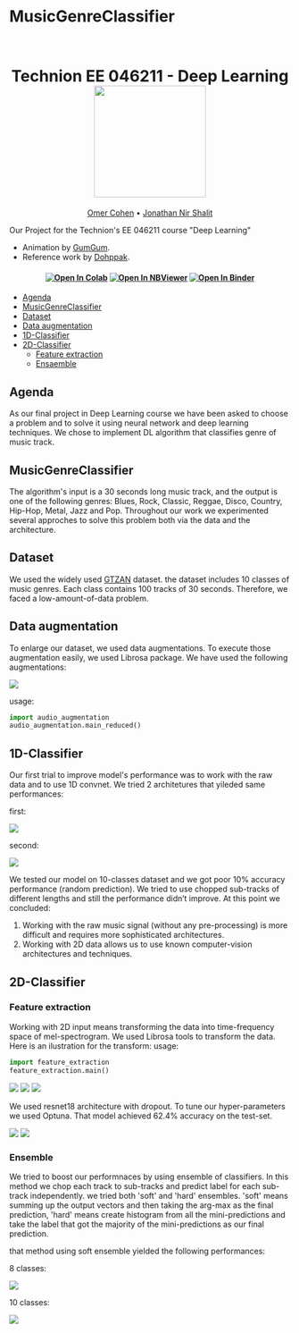 # MusicGenreClassifier
<h1 align="center">
  <br>
Technion EE 046211 - Deep Learning
  <br>
  <img src="https://raw.githubusercontent.com/taldatech/ee046211-deep-learning/main/assets/nn_gumgum.gif" height="200">
</h1>
  <p align="center">
    <a href="https://taldatech.github.io">Omer Cohen</a> •
    <a href="https://github.com/royg27">Jonathan Nir Shalit</a>
  </p>

Our Project for the Technion's EE 046211 course "Deep Learning"
* Animation by <a href="https://medium.com/@gumgumadvertisingblog">GumGum</a>.
* Reference work by <a href="https://github.com/Dohppak/Music_Genre_Classification_Pytorch">Dohppak</a>.
<h4 align="center">
    <a href="https://colab.research.google.com/github/taldatech/ee046211-deep-learning"><img src="https://colab.research.google.com/assets/colab-badge.svg" alt="Open In Colab"/></a>
    <a href="https://nbviewer.jupyter.org/github/taldatech/ee046211-deep-learning/tree/main/"><img src="https://jupyter.org/assets/main-logo.svg" alt="Open In NBViewer"/></a>
    <a href="https://mybinder.org/v2/gh/taldatech/ee046211-deep-learning/main"><img src="https://mybinder.org/badge_logo.svg" alt="Open In Binder"/></a>

</h4>


- [Agenda](#agenda)
- [MusicGenreClassifier](#MusicGenreClassifier)
- [Dataset](#Dataset)
- [Data augmentation](#Data-augmentation)
- [1D-Classifier](#1D-Classifier)
- [2D-Classifier](#2D-Classifier)
  * [Feature extraction](#Feature-extraction)
  * [Ensaemble](#Ensemble)





## Agenda
As our final project in Deep Learning course we have been asked to choose a problem and to solve it using neural network and deep learning techniques. We chose to implement DL algorithm that classifies genre of music track.

## MusicGenreClassifier
 The algorithm's input is a 30 seconds long music track, and the output is one of the following genres: Blues, Rock, Classic, Reggae, Disco, Country, Hip-Hop, Metal, Jazz and Pop. Throughout our work we experimented several approches to solve this problem both via the data and the architecture.

## Dataset
We used the widely used [GTZAN](http://marsyas.info/downloads/datasets.html) dataset. the dataset includes 10 classes of music genres. Each class contains 100 tracks of 30 seconds. Therefore, we faced a low-amount-of-data problem.


## Data augmentation
To enlarge our dataset, we used data augmentations. To execute those augmentation easily, we used Librosa package.
We have used the following augmentations:

<img src="/img/data_aug.png">

usage:
```python
import audio_augmentation
audio_augmentation.main_reduced()
```


## 1D-Classifier
Our first trial  to improve model's performance was to work with the raw data and to use 1D convnet. We tried 2 architetures that yileded same performances:

first:

<img src="/img/1dconvnetver1.png">

second:

<img src="/img/1dconvnetver2.png">

We tested our model on 10-classes dataset and we got poor 10% accuracy performance (random prediction). We tried to use chopped sub-tracks of different lengths and still the performance didn’t improve.
At this point we concluded:
1.	Working with the raw music signal (without any pre-processing) is more difficult and requires more sophisticated architectures. 
2.	Working with 2D data allows us to use known computer-vision architectures  and techniques.

## 2D-Classifier
### Feature extraction
Working with 2D input means transforming the data into time-frequency space of mel-spectrogram. We used Librosa tools to transform the data. Here is an ilustration for the transform:
usage:
```python
import feature_extraction
feature_extraction.main()
```

<img src="/img/original_track.png">

<img src="/img/original_track_db.png">

<img src="/img/mel.png">



We used resnet18 architecture with dropout. To tune our hyper-parameters we used Optuna. That model achieved 62.4% accuracy on the test-set.

<img src="/img/model10_graph.png">

<img src="/img/model10_conv_mat.png">


### Ensemble
We tried to boost our performnaces by using ensemble of classifiers. In this method we chop each track to sub-tracks and predict label for each sub-track independently.
we tried both 'soft' and 'hard' ensembles. 'soft' means summing up the output vectors and then taking the arg-max as the final prediction, 'hard' means create histogram from all the mini-predictions and take the label that got the majority of the mini-predictions as our final prediction.

that method using soft ensemble yielded the following performances:

8 classes:

<img src="/img/ensemble_8.png">

10 classes:

<img src="/img/ensemble_10.png">
